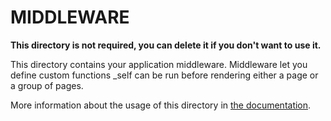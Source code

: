 # MIDDLEWARE

**This directory is not required, you can delete it if you don't want to use it.**

This directory contains your application middleware.
Middleware let you define custom functions _self can be run before rendering either a page or a group of pages.

More information about the usage of this directory in [the documentation](https://nuxtjs.org/guide/routing#middleware).
